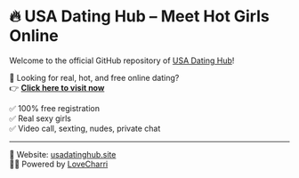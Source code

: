 # 🔥 USA Dating Hub – Meet Hot Girls Online

Welcome to the official GitHub repository of [USA Dating Hub](https://usadatinghub.site/meet-hot-dating-girl/)!

🎯 Looking for real, hot, and free online dating?  
👉 **[Click here to visit now](https://usadatinghub.site/meet-hot-dating-girl/)**

✅ 100% free registration  
✅ Real sexy girls  
✅ Video call, sexting, nudes, private chat

---

📍 Website: [usadatinghub.site](https://usadatinghub.site/meet-hot-dating-girl/)  
👩‍💻 Powered by [LoveCharri](https://github.com/lovecharri)
